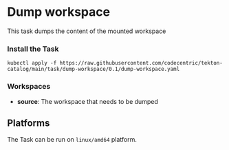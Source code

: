 # Dump workspace

This task dumps the content of the mounted workspace

### Install the Task

```
kubectl apply -f https://raw.githubusercontent.com/codecentric/tekton-catalog/main/task/dump-workspace/0.1/dump-workspace.yaml
```

### Workspaces
* **source**: The workspace that needs to be dumped

## Platforms

The Task can be run on `linux/amd64` platform.
